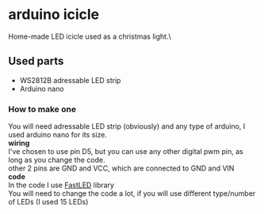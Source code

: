 # arduino icicle
Home-made LED icicle used as a christmas light.\
## Used parts
* WS2812B adressable LED strip
* Arduino nano
### How to make one
You will need adressable LED strip (obviously) and any type of arduino, I used arduino nano for its size.\
**wiring**\
I've chosen to use pin D5, but you can use any other digital pwm pin, as long as you change the code.\
other 2 pins are GND and VCC, which are connected to GND and VIN\
**code**\
In the code I use [FastLED](https://github.com/FastLED/FastLED) library\
You will need to change the code a lot, if you will use different type/number of LEDs (I used 15 LEDs)
